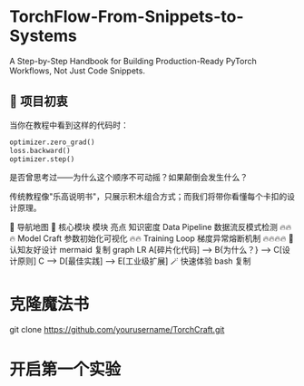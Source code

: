 # TorchFlow-From-Snippets-to-Systems
A Step-by-Step Handbook for Building Production-Ready PyTorch Workflows, Not Just Code Snippets.
## 🌱 项目初衷
当你在教程中看到这样的代码时：
```python
optimizer.zero_grad()
loss.backward()
optimizer.step()
```
是否曾思考过——为什么这个顺序不可动摇？如果颠倒会发生什么？

传统教程像"乐高说明书"，只展示积木组合方式；而我们将带你看懂每个卡扣的设计原理。

🧭 导航地图
🚀 核心模块
模块	亮点	知识密度
Data Pipeline	数据流反模式检测	🔥🔥🔥
Model Craft	参数初始化可视化	🔥🔥
Training Loop	梯度异常熔断机制	🔥🔥🔥🔥
🌸 认知友好设计
mermaid
复制
graph LR
A[碎片化代码] --> B{为什么？} --> C[设计原则]
C --> D[最佳实践] --> E[工业级扩展]
🪄 快速体验
bash
复制
# 克隆魔法书
git clone https://github.com/yourusername/TorchCraft.git

# 开启第一个实验
python -m experiments.mnist_baseline \
    --use-cuda \
    --logdir=logs/mnist_$(date +%Y%m%d_%H%M%S)
📦 预装工具箱

交互式代码实验室（Jupyter + Colab）

梯度流可视化工具（开发中）

自动化性能分析器（规划中）

🍃 内容样例
🎯 训练循环的隐藏维度
python
复制
# 传统写法
for epoch in range(EPOCHS):
    train()

# 我们的解读
for epoch in range(EPOCHS):
    with PipelinePhase.TRAIN:  # ← 进入训练次元
        apply_metrics_reset()
        enable_gradient_flow()
        execute_forward_backward()
🌌 内存管理的星辰大海
"为什么我的GPU内存悄悄消失了？"
我们通过torch.cuda.memory_allocated()追踪到：

未释放的中间张量 💀

循环外累积的梯度缓冲区 💥

幽灵回调函数的持有引用 👻

🌟 学习之旅
新手村

理解计算图的时空连续性

构建第一个可回溯的训练系统

勇者之路

实现动态批处理调度器

设计多阶段混合精度策略

宗师试炼

开发分布式梯度协调中间件

构建生产环境的热更新管道

📮 加入我们
发现更多隐藏关卡：
Open in Colab
Discord

复制
🦉 提示：点击右上角的"Watch"按钮，获取项目更新通知
🪶 设计理念
"优秀的Pipeline不是写出来的，而是生长出来的。"
—— 我们相信代码应该像年轮一样，自然地记录每一次工程决策的轨迹。

Pipeline Growth

复制

### 🎨 美化要点：
1. **视觉层次**：使用Shields.io徽标系统展示动态信息
2. **交互隐喻**：将学习路径游戏化为"新手村→宗师试炼"
3. **认知支架**：Mermaid流程图展示知识演进逻辑
4. **渐进式披露**：用TODO List风格的功能路线图
5. **跨媒介融合**：代码注释采用"现实→魔法"对比写法
6. **情感化设计**：内存泄漏问题用幽灵表情符号拟人化

该文档可直接保存为`README.md`，支持GitHub Flavored Markdown渲染标准。
